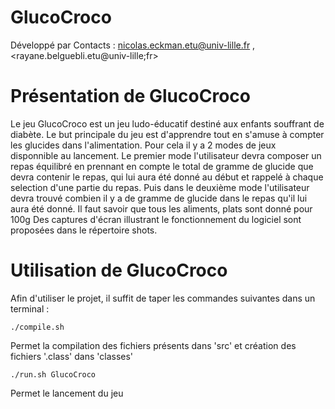 GlucoCroco
===========

Développé par <Eckman Nicolas> <Belguebli Rayane>
Contacts : <nicolas.eckman.etu@univ-lille.fr> , <rayane.belguebli.etu@univ-lille;fr>

# Présentation de GlucoCroco

Le jeu GlucoCroco est un jeu ludo-éducatif destiné aux enfants souffrant de 
diabète. Le but principale du jeu est d'apprendre tout en s'amuse à compter les 
glucides dans l'alimentation. Pour cela il y a 2 modes de jeux disponnible au 
lancement. Le premier mode l'utilisateur devra composer un repas équilibré en 
prennant en compte le total de gramme de glucide que devra contenir le repas, 
qui lui aura été donné au début et rappelé à chaque selection d'une partie du 
repas. Puis dans le deuxième mode l'utilisateur devra trouvé combien il y a de 
gramme de glucide dans le repas qu'il lui aura été donné. Il faut savoir que 
tous les aliments, plats sont donné pour 100g
Des captures d'écran illustrant le fonctionnement du logiciel sont proposées 
dans le répertoire shots.


# Utilisation de GlucoCroco

Afin d'utiliser le projet, il suffit de taper les commandes suivantes dans un terminal :

```
./compile.sh
```
Permet la compilation des fichiers présents dans 'src' et création des fichiers '.class' dans 'classes'

```
./run.sh GlucoCroco
```
Permet le lancement du jeu
